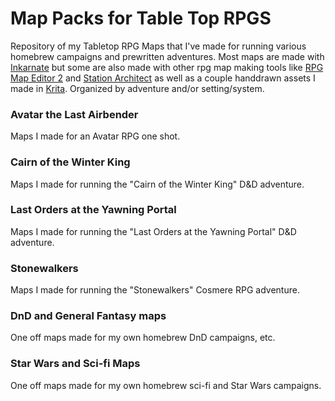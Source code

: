 # Map Packs for Table Top RPGS
Repository of my Tabletop RPG Maps that I've made for running various homebrew campaigns and prewritten adventures. Most maps are made with [Inkarnate](https://inkarnate.com/) but some are also made with other rpg map making tools like [RPG Map Editor 2](https://deepnight.itch.io/tabletop-rpg-map-editor) and [Station Architect](https://store.steampowered.com/app/617360/Station_Architect/) as well as a couple handdrawn assets I made in [Krita](https://krita.org/en/). Organized by adventure and/or setting/system.

### Avatar the Last Airbender
Maps I made for an Avatar RPG one shot.

### Cairn of the Winter King
Maps I made for running the "Cairn of the Winter King" D&D adventure.

### Last Orders at the Yawning Portal
Maps I made for running the "Last Orders at the Yawning Portal" D&D adventure.

### Stonewalkers
Maps I made for running the "Stonewalkers" Cosmere RPG adventure.

### DnD and General Fantasy maps
One off maps made for my own homebrew DnD campaigns, etc.

### Star Wars and Sci-fi Maps
One off maps made for my own homebrew sci-fi and Star Wars campaigns.
